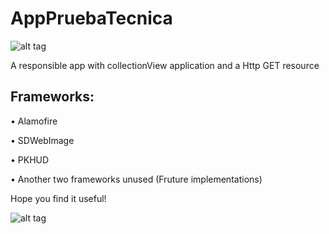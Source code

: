 # AppPruebaTecnica

![alt tag](https://raw.githubusercontent.com/titopalito/AppPruebaTecnica/master/media/1.gif)

A responsible app with collectionView application and a Http GET resource 


## Frameworks:

• Alamofire 

• SDWebImage

• PKHUD

• Another two frameworks unused (Fruture implementations)

Hope you find it useful!


![alt tag](http://i.imgur.com/6O2Qmxq.jpg)
